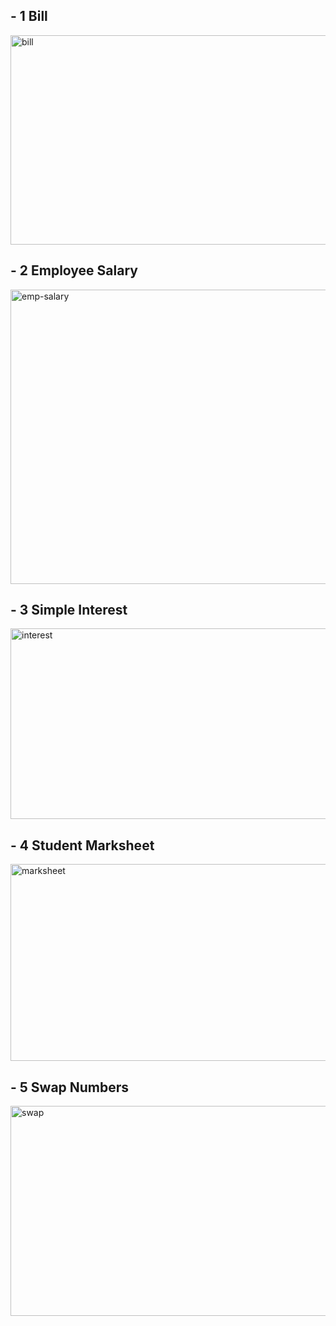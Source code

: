 ## - 1 Bill
<img width="671" height="335" alt="bill" src="https://github.com/user-attachments/assets/df01fef8-0507-461a-919b-b3cd355c9c5e" />

## - 2 Employee Salary
<img width="727" height="471" alt="emp-salary" src="https://github.com/user-attachments/assets/99c5e53d-0315-4943-88a4-1064f4a470bd" />

## - 3 Simple Interest
<img width="705" height="305" alt="interest" src="https://github.com/user-attachments/assets/2b46a368-6ba6-4a70-bb89-aede964356ef" />

## - 4 Student Marksheet
<img width="712" height="315" alt="marksheet" src="https://github.com/user-attachments/assets/9d6f8192-8a93-4877-922e-09f47bef274a" />

## - 5 Swap Numbers
<img width="660" height="336" alt="swap" src="https://github.com/user-attachments/assets/125b13e8-dbf0-4b14-b88d-8b8c24c9b7ab" />

